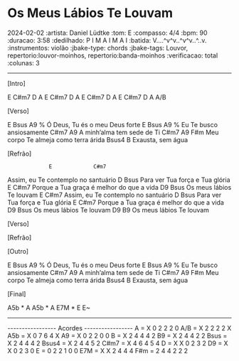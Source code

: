 # Os Meus Lábios Te Louvam
2024-02-02
:artista: Daniel Lüdtke
:tom: E
:compasso: 4/4
:bpm: 90
:duracao: 3:58
:dedilhado: P I M A I M A I
:batida: V....^v^v..^v^v..^..v.
:instrumentos: violão
:jbake-type: chords
:jbake-tags: Louvor, repertorio:louvor-moinhos, repertorio:banda-moinhos
:verificacao: total
:colunas: 3


----
[Intro]

E  C#m7  D  A
E  C#m7  D  A
E  C#m7  D  A
E  C#m7  D  A  A/B

[Verso]

   E        Bsus           A9    %
Ó Deus, Tu és o meu Deus forte
E           Bsus     A9    %
Eu Te busco ansiosamente
      C#m7                A9
A minh’alma tem sede de Ti
     C#m7           A9               F#m
Meu corpo Te almeja como terra árida
             Bsus4  B
Exausta, sem água

[Refrão]

                 E             C#m7
Assim, eu Te contemplo no santuário
              D           Bsus
Para ver Tua força e Tua glória
               E                      C#m7
Porque a Tua graça é melhor do que a vida
                  D9   Bsus
Os meus lábios Te louvam
                 E             C#m7
Assim, eu Te contemplo no santuário
              D           Bsus
Para ver Tua força e Tua glória
               E                      C#m7
Porque a Tua graça é melhor do que a vida
                  D9   Bsus
Os meus lábios Te louvam
                  D9   B9
Os meus lábios Te louvam

[Verso]

[Refrão]

[Outro]

   E        Bsus           A9    %
Ó Deus, Tu és o meu Deus forte
E           Bsus     A9    %
Eu Te busco ansiosamente
      C#m7                A9
A minh’alma tem sede de Ti
     C#m7           A9               F#m
Meu corpo Te almeja como terra árida
             Bsus4  B
Exausta, sem água

[Final]

A5b * A  A5b * A  E7M * E  E~

----

----------------- Acordes -----------------
A = X 0 2 2 2 0
A/B = X 2 2 2 2 X
A5b = X 0 7 6 4 X
A9 = X 0 2 2 0 0
B = X 2 4 4 4 2
B9 = X 2 4 4 2 2
Bsus = X 2 4 4 4 2
Bsus4 = X 2 4 4 5 2
C#m7 = X 4 6 4 5 4
D = X X 0 2 3 2
D9 = X X 0 2 3 0
E = 0 2 2 1 0 0
E7M = X X 2 4 4 4
F#m = 2 4 4 2 2 2
